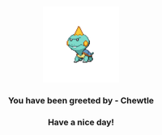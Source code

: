 <p align="center">
            <img src="https://raw.githubusercontent.com/PokeAPI/sprites/master/sprites/pokemon/833.png" width="150" height="150">
          </p>
          <h3 align="center">You have been greeted by - <b>Chewtle</b></h3>
          <h3 align="center">Have a nice day!</h3>
        